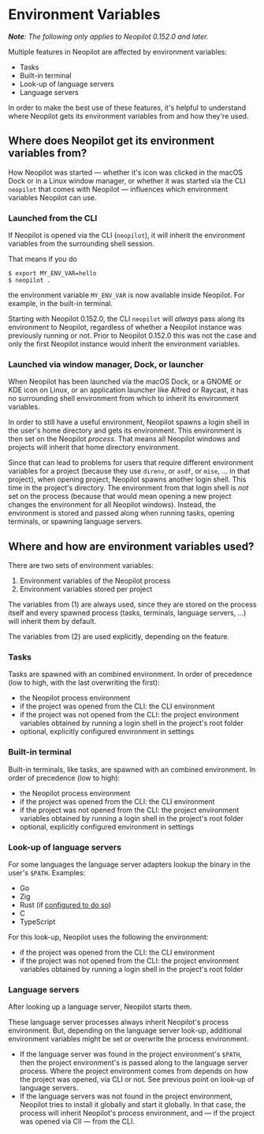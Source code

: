 # Environment Variables

_**Note**: The following only applies to Neopilot 0.152.0 and later._

Multiple features in Neopilot are affected by environment variables:

- Tasks
- Built-in terminal
- Look-up of language servers
- Language servers

In order to make the best use of these features, it's helpful to understand where Neopilot gets its environment variables from and how they're used.

## Where does Neopilot get its environment variables from?

How Neopilot was started — whether it's icon was clicked in the macOS Dock or in a Linux window manager, or whether it was started via the CLI `neopilot` that comes with Neopilot — influences which environment variables Neopilot can use.

### Launched from the CLI

If Neopilot is opened via the CLI (`neopilot`), it will inherit the environment variables from the surrounding shell session.

That means if you do

```
$ export MY_ENV_VAR=hello
$ neopilot .
```

the environment variable `MY_ENV_VAR` is now available inside Neopilot. For example, in the built-in terminal.

Starting with Neopilot 0.152.0, the CLI `neopilot` will _always_ pass along its environment to Neopilot, regardless of whether a Neopilot instance was previously running or not. Prior to Neopilot 0.152.0 this was not the case and only the first Neopilot instance would inherit the environment variables.

### Launched via window manager, Dock, or launcher

When Neopilot has been launched via the macOS Dock, or a GNOME or KDE icon on Linux, or an application launcher like Alfred or Raycast, it has no surrounding shell environment from which to inherit its environment variables.

In order to still have a useful environment, Neopilot spawns a login shell in the user's home directory and gets its environment. This environment is then set on the Neopilot _process_. That means all Neopilot windows and projects will inherit that home directory environment.

Since that can lead to problems for users that require different environment variables for a project (because they use `direnv`, or `asdf`, or `mise`, ... in that project), when opening project, Neopilot spawns another login shell. This time in the project's directory. The environment from that login shell is _not_ set on the process (because that would mean opening a new project changes the environment for all Neopilot windows). Instead, the environment is stored and passed along when running tasks, opening terminals, or spawning language servers.

## Where and how are environment variables used?

There are two sets of environment variables:

1. Environment variables of the Neopilot process
2. Environment variables stored per project

The variables from (1) are always used, since they are stored on the process itself and every spawned process (tasks, terminals, language servers, ...) will inherit them by default.

The variables from (2) are used explicitly, depending on the feature.

### Tasks

Tasks are spawned with an combined environment. In order of precedence (low to high, with the last overwriting the first):

- the Neopilot process environment
- if the project was opened from the CLI: the CLI environment
- if the project was not opened from the CLI: the project environment variables obtained by running a login shell in the project's root folder
- optional, explicitly configured environment in settings

### Built-in terminal

Built-in terminals, like tasks, are spawned with an combined environment. In order of precedence (low to high):

- the Neopilot process environment
- if the project was opened from the CLI: the CLI environment
- if the project was not opened from the CLI: the project environment variables obtained by running a login shell in the project's root folder
- optional, explicitly configured environment in settings

### Look-up of language servers

For some languages the language server adapters lookup the binary in the user's `$PATH`. Examples:

- Go
- Zig
- Rust (if [configured to do so](./languages/rust.md#binary))
- C
- TypeScript

For this look-up, Neopilot uses the following the environment:

- if the project was opened from the CLI: the CLI environment
- if the project was not opened from the CLI: the project environment variables obtained by running a login shell in the project's root folder

### Language servers

After looking up a language server, Neopilot starts them.

These language server processes always inherit Neopilot's process environment. But, depending on the language server look-up, additional environment variables might be set or overwrite the process environment.

- If the language server was found in the project environment's `$PATH`, then the project environment's is passed along to the language server process. Where the project environment comes from depends on how the project was opened, via CLI or not. See previous point on look-up of language servers.
- If the language servers was not found in the project environment, Neopilot tries to install it globally and start it globally. In that case, the process will inherit Neopilot's process environment, and — if the project was opened via ClI — from the CLI.
